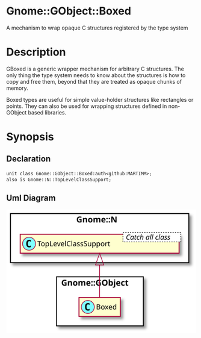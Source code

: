 Gnome::GObject::Boxed
=====================

A mechanism to wrap opaque C structures registered by the type system

Description
===========

GBoxed is a generic wrapper mechanism for arbitrary C structures. The only thing the type system needs to know about the structures is how to copy and free them, beyond that they are treated as opaque chunks of memory.

Boxed types are useful for simple value-holder structures like rectangles or points. They can also be used for wrapping structures defined in non-GObject based libraries.

Synopsis
========

Declaration
-----------

    unit class Gnome::GObject::Boxed:auth<github:MARTIMM>;
    also is Gnome::N::TopLevelClassSupport;

Uml Diagram
-----------

![](plantuml/Boxed.svg)

